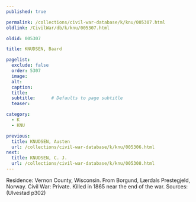 ```yaml
---
published: true

permalink: /collections/civil-war-database/k/knu/005307.html
oldlink: /CivilWar/db/k/knu/005307.html

oldid: 005307

title: KNUDSEN, Baard

pagelist:
  exclude: false
  order: 5307
  image: 
  alt:
  caption:
  title:
  subtitle:      # Defaults to page subtitle
  teaser:

category: 
  - K 
  - KNU

previous:
  title: KNUDSEN, Austen
  url: /collections/civil-war-database/k/knu/005306.html  
next:
  title: KNUDSEN, C. J.
  url: /collections/civil-war-database/k/knu/005308.html   
---
```

Residence: Vernon County, Wisconsin. From Borgund, L&aelig;rdals Prestegjeld, Norway. Civil War: Private. Killed in 1865 near the end of the war. Sources: (Ulvestad p302)